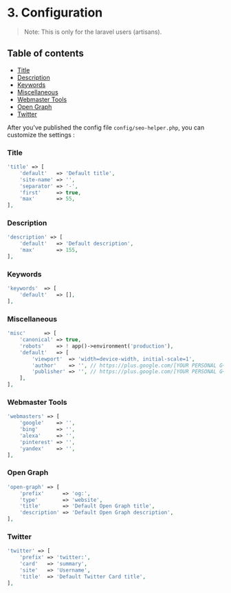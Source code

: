 # 3. Configuration

> Note: This is only for the laravel users (artisans).

## Table of contents

* [Title](#title)
* [Description](#description)
* [Keywords](#keywords)
* [Miscellaneous](#miscellaneous)
* [Webmaster Tools](#webmaster-tools)
* [Open Graph](#open-graph)
* [Twitter](#twitter)

After you've published the config file `config/seo-helper.php`, you can customize the settings :

### Title

```php
'title' => [
    'default'   => 'Default title',
    'site-name' => '',
    'separator' => '-',
    'first'     => true,
    'max'       => 55,
],
```

### Description

```php
'description' => [
    'default'   => 'Default description',
    'max'       => 155,
],
```

### Keywords

```php
'keywords'  => [
    'default'   => [],
],
```

### Miscellaneous

```php
'misc'      => [
    'canonical' => true,
    'robots'    => ! app()->environment('production'),
    'default'   => [
        'viewport'  => 'width=device-width, initial-scale=1',
        'author'    => '', // https://plus.google.com/[YOUR PERSONAL G+ PROFILE HERE]
        'publisher' => '', // https://plus.google.com/[YOUR PERSONAL G+ PROFILE HERE]
    ],
],
```

### Webmaster Tools

```php
'webmasters' => [
    'google'    => '',
    'bing'      => '',
    'alexa'     => '',
    'pinterest' => '',
    'yandex'    => '',
],
```

### Open Graph

```php
'open-graph' => [
    'prefix'      => 'og:',
    'type'        => 'website',
    'title'       => 'Default Open Graph title',
    'description' => 'Default Open Graph description',
],
```

### Twitter

```php
'twitter' => [
    'prefix' => 'twitter:',
    'card'   => 'summary',
    'site'   => 'Username',
    'title'  => 'Default Twitter Card title',
],
```
